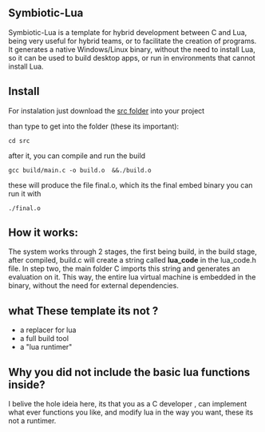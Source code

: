 
## Symbiotic-Lua

Symbiotic-Lua  is a template for hybrid development between C and Lua, being very useful for hybrid teams, or to facilitate the creation of programs. It generates a native Windows/Linux binary, without the need to install Lua, so it can be used to build desktop apps, or run in environments that cannot install Lua.
## Install 
For instalation  just download the [src folder](https://github.com/OUIsolutions/Symbiotic-Lua/archive/refs/tags/v0.03.zip)  into your project

than type to get into the folder (these its important):
```shel
cd src 
```
after it, you can compile and run the build

```shel
gcc build/main.c -o build.o  &&./build.o
```

these will produce the file final.o, which its the final embed binary 
you can run it with 

```shel
./final.o
```


## How it works:
 The system works through 2 stages, the first being build, in the build stage, after compiled, build.c will create a string called **lua_code** in the lua_code.h file. In step two, the main folder C imports this string and generates an evaluation on it.
This way, the entire lua virtual machine is embedded in the binary, without the need for external dependencies.

## what These template its not ?
- a replacer for lua 
- a full build tool 
- a "lua runtimer" 

## Why you did not include the basic lua functions inside?
I belive the hole ideia here, its that you as a C developer , can implement what ever functions you like, and modify lua in the way you want, these its not a runtimer. 

